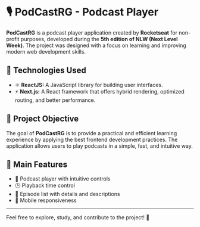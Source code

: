 # 🎙️ PodCastRG - Podcast Player

**PodCastRG** is a podcast player application created by **Rocketseat** for non-profit purposes, developed during the **5th edition of NLW (Next Level Week)**. The project was designed with a focus on learning and improving modern web development skills.

## 🔧 Technologies Used
- ⚛️ **ReactJS:** A JavaScript library for building user interfaces.  
- ⚡ **Next.js:** A React framework that offers hybrid rendering, optimized routing, and better performance.  

## 🎯 Project Objective
The goal of **PodCastRG** is to provide a practical and efficient learning experience by applying the best frontend development practices. The application allows users to play podcasts in a simple, fast, and intuitive way.

## 🚀 Main Features
- 🎵 Podcast player with intuitive controls  
- 🕒 Playback time control  
- 📄 Episode list with details and descriptions  
- 📱 Mobile responsiveness  

---

Feel free to explore, study, and contribute to the project! 🚀
